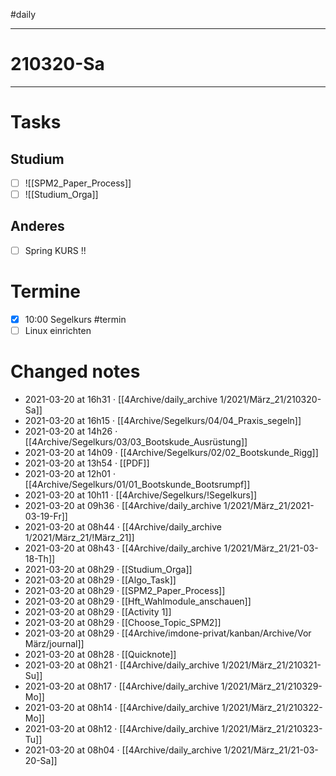 #daily 

---
# 210320-Sa

---
# Tasks

## Studium 
- [ ] ![[SPM2_Paper_Process]]
- [ ] ![[Studium_Orga]]

## Anderes
- [ ] Spring KURS !!

# Termine 
- [x] 10:00 Segelkurs #termin
- [ ] Linux einrichten

# Changed notes
- 2021-03-20 at 16h31 · [[4Archive/daily_archive 1/2021/März_21/210320-Sa]]
- 2021-03-20 at 16h15 · [[4Archive/Segelkurs/04/04_Praxis_segeln]]
- 2021-03-20 at 14h26 · [[4Archive/Segelkurs/03/03_Bootskude_Ausrüstung]]
- 2021-03-20 at 14h09 · [[4Archive/Segelkurs/02/02_Bootskunde_Rigg]]
- 2021-03-20 at 13h54 · [[PDF]]
- 2021-03-20 at 12h01 · [[4Archive/Segelkurs/01/01_Bootskunde_Bootsrumpf]]
- 2021-03-20 at 10h11 · [[4Archive/Segelkurs/!Segelkurs]]
- 2021-03-20 at 09h36 · [[4Archive/daily_archive 1/2021/März_21/2021-03-19-Fr]]
- 2021-03-20 at 08h44 · [[4Archive/daily_archive 1/2021/März_21/!März_21]]
- 2021-03-20 at 08h43 · [[4Archive/daily_archive 1/2021/März_21/21-03-18-Th]]
- 2021-03-20 at 08h29 · [[Studium_Orga]]
- 2021-03-20 at 08h29 · [[Algo_Task]]
- 2021-03-20 at 08h29 · [[SPM2_Paper_Process]]
- 2021-03-20 at 08h29 · [[Hft_Wahlmodule_anschauen]]
- 2021-03-20 at 08h29 · [[Activity 1]]
- 2021-03-20 at 08h29 · [[Choose_Topic_SPM2]]
- 2021-03-20 at 08h29 · [[4Archive/imdone-privat/kanban/Archive/Vor März/journal]]
- 2021-03-20 at 08h28 · [[Quicknote]]
- 2021-03-20 at 08h21 · [[4Archive/daily_archive 1/2021/März_21/210321-Su]]
- 2021-03-20 at 08h17 · [[4Archive/daily_archive 1/2021/März_21/210329-Mo]]
- 2021-03-20 at 08h14 · [[4Archive/daily_archive 1/2021/März_21/210322-Mo]]
- 2021-03-20 at 08h12 · [[4Archive/daily_archive 1/2021/März_21/210323-Tu]]
- 2021-03-20 at 08h04 · [[4Archive/daily_archive 1/2021/März_21/21-03-20-Sa]]